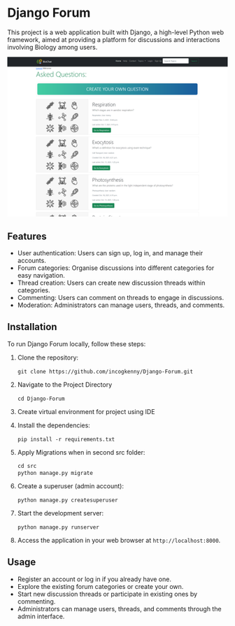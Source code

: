 # Django Forum

This project is a web application built with Django, a high-level Python web framework, aimed at providing a platform
for discussions and interactions involving Biology among users.

![Dashboard image](img.png)

## Features

- User authentication: Users can sign up, log in, and manage their accounts.
- Forum categories: Organise discussions into different categories for easy navigation.
- Thread creation: Users can create new discussion threads within categories.
- Commenting: Users can comment on threads to engage in discussions.
- Moderation: Administrators can manage users, threads, and comments.

## Installation

To run Django Forum locally, follow these steps:

1. Clone the repository:

   ```git clone https://github.com/incogkenny/Django-Forum.git```
2. Navigate to the Project Directory

   ```cd Django-Forum```
3. Create virtual environment for project using IDE
4. Install the dependencies:

   ```pip install -r requirements.txt```
5. Apply Migrations when in second src folder:

   ```
   cd src
   python manage.py migrate
   ```
6. Create a superuser (admin account):

   ```python manage.py createsuperuser```
7. Start the development server:

   ```python manage.py runserver```
8. Access the application in your web browser at `http://localhost:8000`.

## Usage

- Register an account or log in if you already have one.
- Explore the existing forum categories or create your own.
- Start new discussion threads or participate in existing ones by commenting.
- Administrators can manage users, threads, and comments through the admin interface.
